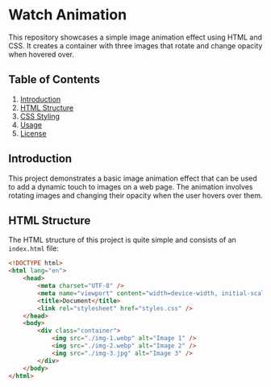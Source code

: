 # Watch Animation

This repository showcases a simple image animation effect using HTML and CSS. It creates a container with three images that rotate and change opacity when hovered over.

## Table of Contents
1. [Introduction](#introduction)
2. [HTML Structure](#html-structure)
3. [CSS Styling](#css-styling)
4. [Usage](#usage)
5. [License](#license)

## Introduction

This project demonstrates a basic image animation effect that can be used to add a dynamic touch to images on a web page. The animation involves rotating images and changing their opacity when the user hovers over them.

## HTML Structure

The HTML structure of this project is quite simple and consists of an `index.html` file:

```html
<!DOCTYPE html>
<html lang="en">
	<head>
		<meta charset="UTF-8" />
		<meta name="viewport" content="width=device-width, initial-scale=1.0" />
		<title>Document</title>
		<link rel="stylesheet" href="styles.css" />
	</head>
	<body>
		<div class="container">
			<img src="./img-1.webp" alt="Image 1" />
			<img src="./img-2.webp" alt="Image 2" />
			<img src="./img-3.jpg" alt="Image 3" />
		</div>
	</body>
</html>
